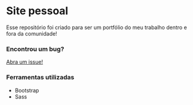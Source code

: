 # Site pessoal
Esse repositório foi criado para ser um portfólio do meu trabalho dentro e fora da comunidade!

### Encontrou um bug?
[Abra um issue!](https://github.com/carlaprv/carlaprv.github.io/issues!)


### Ferramentas utilizadas
* Bootstrap
* Sass


